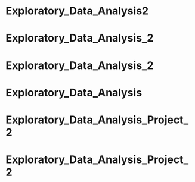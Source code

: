 # Exploratory_Data_Analysis2
# Exploratory_Data_Analysis_2
# Exploratory_Data_Analysis_2
# Exploratory_Data_Analysis
# Exploratory_Data_Analysis_Project_2
# Exploratory_Data_Analysis_Project_2

